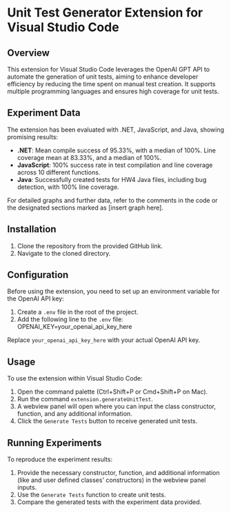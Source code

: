 # Unit Test Generator Extension for Visual Studio Code

## Overview
This extension for Visual Studio Code leverages the OpenAI GPT API to automate the generation of unit tests, aiming to enhance developer efficiency by reducing the time spent on manual test creation. It supports multiple programming languages and ensures high coverage for unit tests.

## Experiment Data
The extension has been evaluated with .NET, JavaScript, and Java, showing promising results:

- **.NET**: Mean compile success of 95.33%, with a median of 100%. Line coverage mean at 83.33%, and a median of 100%.
- **JavaScript**: 100% success rate in test compilation and line coverage across 10 different functions.
- **Java**: Successfully created tests for HW4 Java files, including bug detection, with 100% line coverage.

For detailed graphs and further data, refer to the comments in the code or the designated sections marked as [insert graph here].

## Installation

1. Clone the repository from the provided GitHub link.
2. Navigate to the cloned directory.

## Configuration

Before using the extension, you need to set up an environment variable for the OpenAI API key:

1. Create a `.env` file in the root of the project.
2. Add the following line to the `.env` file:
OPENAI_KEY=your_openai_api_key_here

Replace `your_openai_api_key_here` with your actual OpenAI API key.

## Usage

To use the extension within Visual Studio Code:

1. Open the command palette (Ctrl+Shift+P or Cmd+Shift+P on Mac).
2. Run the command `extension.generateUnitTest`.
3. A webview panel will open where you can input the class constructor, function, and any additional information.
4. Click the `Generate Tests` button to receive generated unit tests.

## Running Experiments

To reproduce the experiment results:

1. Provide the necessary constructor, function, and additional information (like and user defined classes' constructors) in the webview panel inputs.
2. Use the `Generate Tests` function to create unit tests.
3. Compare the generated tests with the experiment data provided.


